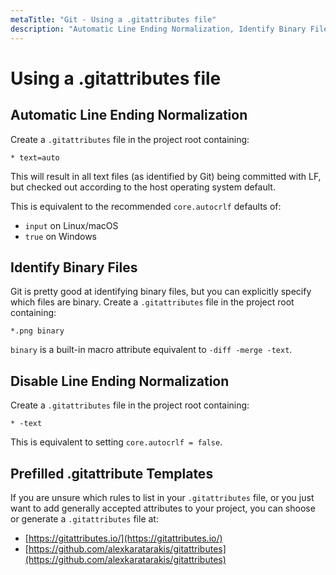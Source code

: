 ```yaml
---
metaTitle: "Git - Using a .gitattributes file"
description: "Automatic Line Ending Normalization, Identify Binary Files, Disable Line Ending Normalization, Prefilled .gitattribute Templates"
---
```


# Using a .gitattributes file



## Automatic Line Ending Normalization


Create a `.gitattributes` file in the project root containing:

```git
* text=auto

```

This will result in all text files (as identified by Git) being committed with LF, but checked out according to the host operating system default.

This is equivalent to the recommended `core.autocrlf` defaults of:

- `input` on Linux/macOS
- `true` on Windows



## Identify Binary Files


Git is pretty good at identifying binary files, but you can explicitly specify which files are binary. Create a `.gitattributes` file in the project root containing:

```git
*.png binary

```

`binary` is a built-in macro attribute equivalent to `-diff -merge -text`.



## Disable Line Ending Normalization


Create a `.gitattributes` file in the project root containing:

```git
* -text

```

This is equivalent to setting `core.autocrlf = false`.



## Prefilled .gitattribute Templates


If you are unsure which rules to list in your `.gitattributes` file, or you just want to add generally accepted attributes to your project, you can shoose or generate a `.gitattributes` file at:

- [https://gitattributes.io/](https://gitattributes.io/)
- [https://github.com/alexkaratarakis/gitattributes](https://github.com/alexkaratarakis/gitattributes)

